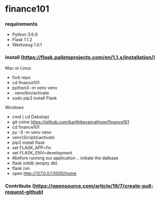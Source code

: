
# finance101

### requirements
- Python 3.6.9
- Flask 1.1.2
- Werkzeug 1.0.1

### install (https://flask.palletsprojects.com/en/1.1.x/installation/)
Mac or Linux
- fork repo
- cd finance101
- python3 -m venv venv 
- . venv/bin/activate
- sudo pip3 install Flask

Windows
- cmd ( cd Dekstop)
- git colne https://github.com/karthikeyanrathore/finance101
- cd finance101
-  py -3 -m venv venv 
- venv\Scripts\activate
- pip3 install flask
- set FLASK_APP=fin
- set FLASK_ENV=development
- #before running our application .. initiate the datbase
- flask initdb (empty db)
- flask run 
- open  http://127.0.0.1:5000/home
### Contribute (https://opensource.com/article/19/7/create-pull-request-github)


